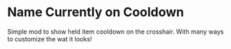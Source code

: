 # Name Currently on Cooldown
Simple mod to show held item cooldown on the crosshair.
With many ways to customize the wat it looks!